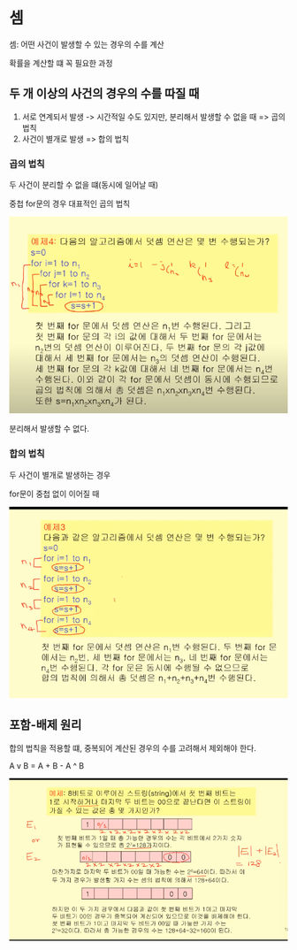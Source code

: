 # 셈

셈: 어떤 사건이 발생할 수 있는 경우의 수를 계산

확률을 계산할 떄 꼭 필요한 과정

## 두 개 이상의 사건의 경우의 수를 따질 때

1. 서로 연계되서 발생 -> 시간적일 수도 있지만, 분리해서 발생할 수 없을 때 => 곱의 법칙
2. 사건이 별개로 발생 => 합의 법칙

### 곱의 법칙
두 사건이 분리할 수 없을 떄(동시에 일어날 때)

중첩 for문의 경우 대표적인 곱의 법칙

![alt text](image-11.png)

분리해서 발생할 수 없다.

### 합의 법칙

두 사건이 별개로 발생하는 경우

for문이 중첩 없이 이어질 때

![alt text](image-12.png)

## 포함-배제 원리

합의 법칙을 적용할 떄, 중복되어 계산된 경우의 수를 고려해서 제외해야 한다. 

A v B = A + B - A ^ B

![alt text](image-13.png)








